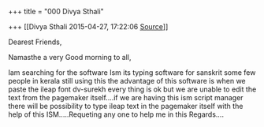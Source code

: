 +++
title = "000 Divya Sthali"

+++
[[Divya Sthali	2015-04-27, 17:22:06 [Source](https://groups.google.com/g/samskrita/c/1p2RasSZFI8)]]



Dearest Friends,

  

Namasthe a very Good morning to all,

  

Iam searching for the software Ism its typing software for sanskrit
some few people in kerala still using this the advantage of this software is when we paste the ileap font dv-surekh every thing is ok but we are unable to edit the text from the pagemaker itself....if we are having this ism script manager there will be possibility to type ileap text in the pagemaker itself with the help of this ISM.....Requeting any one to help me in this Regards....

  

  


